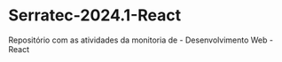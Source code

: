 # Serratec-2024.1-React
Repositório com as atividades da monitoria de - Desenvolvimento Web - React
